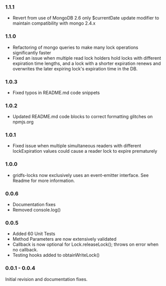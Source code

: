 ### 1.1.1

- Revert from use of MongoDB 2.6 only $currentDate update modifier to maintain compatibility with mongo 2.4.x

### 1.1.0

- Refactoring of mongo queries to make many lock operations significantly faster
- Fixed an issue when multiple read lock holders hold locks with different expiration time lengths, and a lock with a shorter expiration renews and overwrites the later expiring lock's expiration time in the DB.

### 1.0.3

- Fixed typos in README.md code snippets

### 1.0.2

- Updated README.md code blocks to correct formatting glitches on npmjs.org

### 1.0.1

- Fixed issue when multiple simultaneous readers with different lockExpiration values could cause a reader lock to expire prematurely

### 1.0.0

- gridfs-locks now exclusively uses an event-emitter interface. See Readme for more information.

### 0.0.6

- Documentation fixes
- Removed console.log()

### 0.0.5

- Added 60 Unit Tests
- Method Parameters are now extensively validated
- Callback is now optional for Lock.releaseLock(); throws on error when no callback.
- Testing hooks added to obtainWriteLock()

### 0.0.1 - 0.0.4

Initial revision and documentation fixes.

